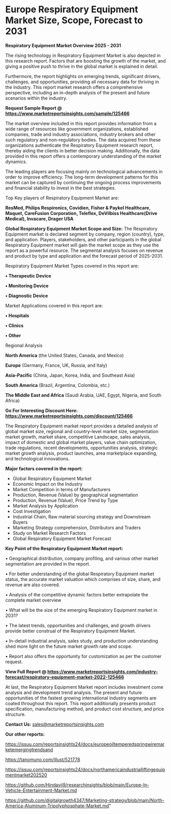 # Europe Respiratory Equipment Market Size, Scope, Forecast to 2031

<Strong> Respiratory Equipment Market Overview 2025 - 2031</strong>

The rising technology in Respiratory Equipment Market is also depicted in this research report. Factors that are boosting the growth of the market, and giving a positive push to thrive in the global market is explained in detail.

Furthermore, the report highlights on emerging trends, significant drivers, challenges, and opportunities, providing all necessary data for thriving in the industry. This report market research offers a comprehensive perspective, including an in-depth analysis of the present and future scenarios within the industry.

<strong>Request Sample Report @ <a href=https://www.marketreportsinsights.com/sample/125466>https://www.marketreportsinsights.com/sample/125466</a></strong>

The market overview included in this report provides information from a wide range of resources like government organizations, established companies, trade and industry associations, industry brokers and other such regulatory and non-regulatory bodies. The data acquired from these organizations authenticate the Respiratory Equipment research report, thereby aiding the clients in better decision making. Additionally, the data provided in this report offers a contemporary understanding of the market dynamics.

The leading players are focusing mainly on technological advancements in order to improve efficiency. The long-term development patterns for this market can be captured by continuing the ongoing process improvements and financial stability to invest in the best strategies.

Top Key players of Respiratory Equipment Market are:

<strong>ResMed, Philips Respironics, Covidien, Fisher & Paykel Healthcare, Maquet, CareFusion Corporation, Teleflex, DeVilbiss Healthcare(Drive Medical), Invacare, Drager USA</strong>

<strong><b>Global Respiratory Equipment Market Scope and Size:</b></strong>
The Respiratory Equipment market is declared segment by company, region (country), type, and application. Players, stakeholders, and other participants in the global Respiratory Equipment market will gain the market scope as they use the report as a powerful resource. The segmental analysis focuses on revenue and product by type and application and the forecast period of 2025-2031.

Respiratory Equipment Market Types covered in this report are:

<strong>• Therapeutic Device

• Monitoring Device

• Diagnostic Device</strong>

Market Applications covered in this report are:

<strong>• Hospitals

• Clinics

• Other</strong> 

Regional Analysis

<strong>North America</strong> (the United States, Canada, and Mexico)

<strong>Europe</strong> (Germany, France, UK, Russia, and Italy)

<strong>Asia-Pacific</strong> (China, Japan, Korea, India, and Southeast Asia)

<strong>South America</strong> (Brazil, Argentina, Colombia, etc.)

<strong>The Middle East and Africa</strong> (Saudi Arabia, UAE, Egypt, Nigeria, and South Africa)

<strong>Go For Interesting Discount Here: <a href=https://www.marketreportsinsights.com/discount/125466>https://www.marketreportsinsights.com/discount/125466</a></strong>

The Respiratory Equipment market report provides a detailed analysis of global market size, regional and country-level market size, segmentation market growth, market share, competitive Landscape, sales analysis, impact of domestic and global market players, value chain optimization, trade regulations, recent developments, opportunities analysis, strategic market growth analysis, product launches, area marketplace expanding, and technological innovations.

<strong><b>Major factors covered in the report:</b></strong>
<ul>
  <li>Global Respiratory Equipment Market </li>
  <li>Economic Impact on the Industry</li>
  <li>Market Competition in terms of Manufacturers</li>
  <li>Production, Revenue (Value) by geographical segmentation</li>
  <li>Production, Revenue (Value), Price Trend by Type</li>
  <li>Market Analysis by Application</li>
  <li>Cost Investigation</li>
  <li>Industrial Chain, Raw material sourcing strategy and Downstream Buyers</li>
  <li>Marketing Strategy comprehension, Distributors and Traders</li>
  <li>Study on Market Research Factors</li>
  <li>Global Respiratory Equipment Market Forecast</li>
</ul>

<strong><b>Key Point of the Respiratory Equipment Market report:</b></strong>

• Geographical distribution, company profiling, and various other market segmentation are provided in the report.

• For better understanding of the global Respiratory Equipment market status, the accurate market valuation which comprises of size, share, and revenue are also covered.

• Analysis of the competitive dynamic factors better extrapolate the complete market overview

• What will be the size of the emerging Respiratory Equipment market in 2031?

• The latest trends, opportunities and challenges, and growth drivers provide better construal of the Respiratory Equipment Market.

• In-detail industrial analysis, sales study, and production understanding shed more light on the future market growth rate and scope.

• Report also offers the opportunity for customization as per the customer request.

<strong><b>View Full Report @ <a href=https://www.marketreportsinsights.com/industry-forecast/respiratory-equipment-market-2022-125466>https://www.marketreportsinsights.com/industry-forecast/respiratory-equipment-market-2022-125466</a></b></strong>


At last, the Respiratory Equipment Market report includes investment come analysis and development trend analysis. The present and future opportunities of the fastest growing international industry segments are coated throughout this report. This report additionally presents product specification, manufacturing method, and product cost structure, and price structure.

<strong>Contact Us:</strong>
sales@marketreportsinsights.com

<strong>Our other reports:</strong>

<a href=https://issuu.com/reportsinsights24/docs/europeoiltemperedspringwiremarketemergingtrendsand>https://issuu.com/reportsinsights24/docs/europeoiltemperedspringwiremarketemergingtrendsand</a>

<a href=https://tanomuno.com/illust/521778>https://tanomuno.com/illust/521778</a>

<a href=https://issuu.com/reportsinsights24/docs/northamericaindustrialliftingequipmentmarket202520>https://issuu.com/reportsinsights24/docs/northamericaindustrialliftingequipmentmarket202520</a>

<a href=https://github.com/Hindavii9/researchinsights/blob/main/Europe-In-Vehicle-Entertainment-Market.md>https://github.com/Hindavii9/researchinsights/blob/main/Europe-In-Vehicle-Entertainment-Market.md</a>

<a href=https://github.com/digitalgrowth4347/Marketing-strategy/blob/main/North-America-Aluminum-Tripolyphosphate-Market.md>https://github.com/digitalgrowth4347/Marketing-strategy/blob/main/North-America-Aluminum-Tripolyphosphate-Market.md</a>"
